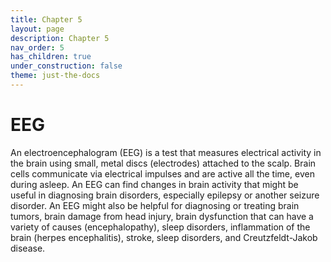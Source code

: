 ```yaml
---
title: Chapter 5
layout: page
description: Chapter 5
nav_order: 5
has_children: true
under_construction: false
theme: just-the-docs
---
```


<!-- {%- if site.under_construction -%}

<p class="warning" style="color:red">
<b><span style="color: red">This Chapter is under construction. All information may not be accurate or up to date.</span></b>
</p>
{%- endif -%} -->

# EEG

An electroencephalogram (EEG) is a test that measures electrical activity in the brain using small, metal discs (electrodes) attached to the scalp. Brain cells communicate via electrical impulses and are active all the time, even during asleep. An EEG can find changes in brain activity that might be useful in diagnosing brain disorders, especially epilepsy or another seizure disorder. An EEG might also be helpful for diagnosing or treating brain tumors, brain damage from head injury, brain dysfunction that can have a variety of causes (encephalopathy), sleep disorders, inflammation of the brain (herpes encephalitis), stroke, sleep disorders, and Creutzfeldt-Jakob disease.